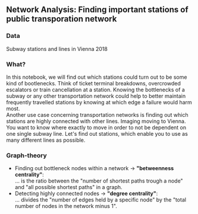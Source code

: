 ## Network Analysis: Finding important stations of public transporation network

### Data

Subway stations and lines in Vienna 2018

### What?

In this notebook, we will find out which stations could turn out to be some kind of bootlenecks. Think of ticket terminal breakdowns, overcrowded escalators or train cancellation at a station. Knowing the bottlenecks of a subway or any other transportation network could help to better maintain frequently travelled stations by knowing at which edge a failure would harm most. <br>
Another use case concerning transportation networks is finding out which stations are highly connected with other lines. Imaging moving to Vienna. You want to know where exactly to move in order to not be dependent on one single subway line. Let's find out stations, which enable you to use as many different lines as possible.

### Graph-theory

- Finding out bottleneck nodes within a network -> **"betweenness centrality"**: <br>
... is the ratio between the "number of shortest paths trough a node" and "all possible shortest paths" in a graph.
- Detecting highly connected nodes -> **"degree centrality"**: <br>
... divides the "number of edges held by a specific node" by the "total number of nodes in the network minus 1". 
